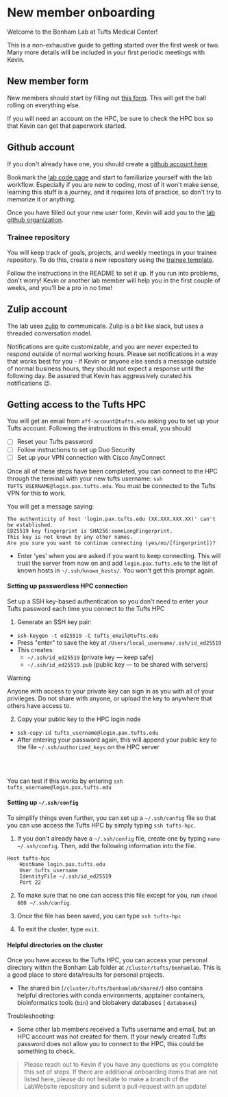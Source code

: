 # New member onboarding

Welcome to the Bonham Lab at Tufts Medical Center!

This is a non-exhaustive guide to getting started
over the first week or two.
Many more details will be included in your first
periodic meetings with Kevin.

## New member form

New members should start by filling out [this form][new-labmember].
This will get the ball rolling on everything else.

If you will need an account on the HPC,
be sure to check the HPC box so that Kevin
can get that paperwork started.

[new-labmember]: https://baserow.io/form/c8xNEibNpemn-cbZiKnuliYVcrQ9M2w_0rNuCfsC6W4

## Github account

If you don't already have one,
you should create a [github account here][github-newuser].

Bookmark the [lab code page](/protocols/code)
and start to familiarize yourself with the lab workflow.
Especially if you are new to coding,
most of it won't make sense,
learning this stuff is a journey,
and it requires lots of practice, so don't try to memorize it or anything.

[github-newuser]: https://github.com/signup

Once you have filled out your new user form,
Kevin will add you to the [lab github organization][lab-github].

[lab-github]: https://github.com/BonhamLab

### Trainee repository

You will keep track of goals, projects,
and weekly meetings in your trainee repository.
To do this, create a new repository
using the [trainee template][trainee-template].

Follow the instructions in the README
to set it up.
If you run into problems, don't worry!
Kevin or another lab member will help you
in the first couple of weeks,
and you'll be a pro in no time!

[trainee-template]: #

## Zulip account

The lab uses [zulip] to communicate.
Zulip is a bit like slack,
but uses a threaded conversation model.

Notifications are quite customizable,
and you are never expected to respond outside of normal working hours.
Please set notifications
in a way that works best for you -
if Kevin or anyone else sends a message outside of normal business hours,
they should not expect a response until the following day.
Be assured that Kevin has aggressively curated his notifications 😉.

[zulip]: https://bonhamlab.zulipchat.com/


## Getting access to the Tufts HPC
You will get an email from `aff-account@tufts.edu` 
asking you to set up your Tufts account. Following the instructions in this email, you should 

- [ ] Reset your Tufts password
- [ ] Follow instructions to set up Duo Security
- [ ] Set up your VPN connection with Cisco AnyConnect

Once all of these steps have been completed, you can connect to the HPC through the terminal with your new tufts username:
`ssh TUFTS_USERNAME@login.pax.tufts.edu`. You must be connected to the Tufts VPN for this to work.

You will get a message saying:
```
The authenticity of host 'login.pax.tufts.edu (XX.XXX.XXX.XX)' can't be established.
ED25519 key fingerprint is SHA256:someLongFingerprint.
This key is not known by any other names.
Are you sure you want to continue connecting (yes/no/[fingerprint])?
```



- Enter ‘yes’ when you are asked if you want to keep connecting. This will trust the server from now on and add `login.pax.tufts.edu` to the list of known hosts in `~/.ssh/known_hosts/`. You won't get this prompt again. 

#### Setting up passwordless HPC connection
Set up a  SSH key-based authentication so you don't need to enter your Tufts password each time you connect to the Tufts HPC

1. Generate an SSH key pair:
- `ssh-keygen -t ed25519 -C tufts_email@tufts.edu`
- Press "enter" to save the key at `/Users/local_username/.ssh/id_ed25519`
- This creates:
    - `~/.ssh/id_ed25519` (private key — keep safe)
    - `~/.ssh/id_ed25519.pub` (public key — to be shared with servers)

> [!WARNING]  
> Anyone with access to your private key can sign in as you with all of your privileges.
> Do not share with anyone, or upload the key to anywhere that others have access to.

2. Copy your public key to the HPC login node
- `ssh-copy-id tufts_username@login.pax.tufts.edu`
- After entering your password again, this will append your public key to the file `~/.ssh/authorized_keys` on the HPC server
<br>
<br>

You can test if this works by entering `ssh tufts_username@login.pax.tufts.edu`

#### Setting up `~/.ssh/config`
To simplify things even further, you can set up a `~/.ssh/config` file so that you can use access the Tufts HPC by simply typing `ssh tufts-hpc`. 

1. If you don't already have a `~/.ssh/config` file, create one by typing `nano ~/.ssh/config`. Then, add the following information into the file.
```
Host tufts-hpc
    HostName login.pax.tufts.edu
    User tufts_username
    IdentityFile ~/.ssh/id_ed25519
    Port 22
```
2. To make sure that no one can access this file except for you, run `chmod 600 ~/.ssh/config`. 

3. Once the file has been saved, you can type `ssh tufts-hpc`

4. To exit the cluster, type `exit`.


#### Helpful directories on the cluster
Once you have access to the Tufts HPC, you can access your personal directory within the Bonham Lab folder at `/cluster/tufts/bonhamlab`. This is a good place to store data/results for personal projects.
- The shared bin (`/cluster/tufts/bonhamlab/shared/`) also contains helpful directories with conda environments, apptainer containers, bioinformatics tools (`bin`) and biobakery databases ( `databases`)

Troubleshooting:
- Some other lab members received a Tufts username and email, but an HPC account was not created for them. If your newly created Tufts password does not allow you to connect to the HPC, this could be something to check.


> Please reach out to Kevin if you have any questions as you complete this set of steps. If there are additional onboarding items that are not listed here, please do not hesitate to make a branch of the LabWebsite repository and submit a pull-request with an update!

